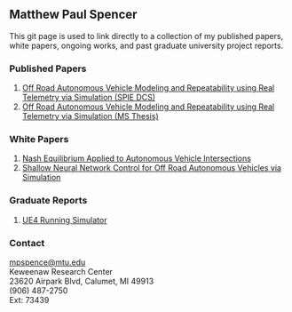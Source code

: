 ## Matthew Paul Spencer

This git page is used to link directly to a collection of my published papers, white papers, ongoing works, and past graduate university project reports. <br/>

### Published Papers
1. [Off Road Autonomous Vehicle Modeling and Repeatability using Real Telemetry via Simulation (SPIE DCS)](https://github.com/mpspencer93/Papers/DCS_Off_Road_Autonomous_Vehicle_Modeling_and_Repeatability_Using_Real_World_Teletmetry.pdf)<br/>
2. [Off Road Autonomous Vehicle Modeling and Repeatability using Real Telemetry via Simulation (MS Thesis)](https://github.com/mpspencer93/Papers/Thesis_Off_Road_Autonomous_Vehicle_Modeling_and_Repeatability_Using_Real_World_Teletmetry.pdf)<br/>

### White Papers
1. [Nash Equilibrium Applied to Autonomous Vehicle Intersections](https://github.com/mpspencer93/Papers/Nash_Equilibrium_Applied_to_Autonomous_Traffic_Intersections.pdf)<br/>
2. [Shallow Neural Network Control for Off Road Autonomous Vehicles via Simulation](https://github.com/mpspencer93/Papers/Shallow_Neural_Network_Control_for_Off_Road_Autonomous_Vehicles_via_Simulation.pdf)<br/>

### Graduate Reports
1. [UE4 Running Simulator](https://github.com/mpspencer93/Papers/Report_UE4_Running_Simulator.pdf)

### Contact
mpspence@mtu.edu <br/>
Keweenaw Research Center <br/>
23620 Airpark Blvd, Calumet, MI 49913 <br/>
(906) 487-2750 <br/>
Ext: 73439 <br/>
